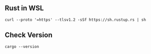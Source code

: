 
## Rust in WSL 
```
curl --proto '=https' --tlsv1.2 -sSf https://sh.rustup.rs | sh
```
## Check Version 
```
cargo --version
```

